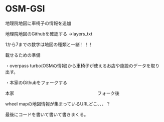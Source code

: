 # OSM-GSI


地理院地図に車椅子の情報を追加


地理院地図のGithubを確認する
→layers_txt

1から7までの数字は地図の種類と一緒！！！





載せるための準備

・overpass turbo(OSMの情報)から車椅子が使えるお店や施設のデータを取り出す。

・本家のGithubをフォークする

本家　　　　　　　　　　　　　　　　　　　フォーク後



wheel mapの地図情報が集まっているURLどこ、、、？

最後にコードを書いて書いて書きまくる。

